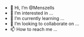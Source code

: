 - 👋 Hi, I’m @Menszells
- 👀 I’m interested in ...
- 🌱 I’m currently learning ...
- 💞️ I’m looking to collaborate on ...
- 📫 How to reach me ...

<!---
Menszells/Menszells is a ✨ special ✨ repository because its `README.md` (this file) appears on your GitHub profile.
You can click the Preview link to take a look at your changes.
--->
